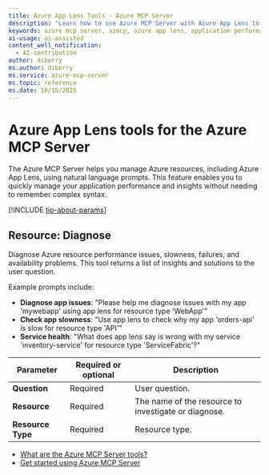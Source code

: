 ```yaml
---
title: Azure App Lens Tools - Azure MCP Server
description: "Learn how to use Azure MCP Server with Azure App Lens to manage application performance and insights. Get started with natural language prompts."
keywords: azure mcp server, azmcp, azure app lens, application performance, insights
ai-usage: ai-assisted
content_well_notification: 
  - AI-contribution
author: diberry
ms.author: diberry
ms.service: azure-mcp-server
ms.topic: reference
ms.date: 10/15/2025
---
```


# Azure App Lens tools for the Azure MCP Server

The Azure MCP Server helps you manage Azure resources, including Azure App Lens, using natural language prompts. This feature enables you to quickly manage your application performance and insights without needing to remember complex syntax.

[!INCLUDE [tip-about-params](../includes/tools/parameter-consideration.md)]

## Resource: Diagnose

<!-- `azmcp applens resource diagnose` -->

Diagnose Azure resource performance issues, slowness, failures, and availability problems. This tool returns a list of insights and solutions to the user question.

Example prompts include:

- **Diagnose app issues**: "Please help me diagnose issues with my app 'mywebapp' using app lens for resource type 'WebApp'"
- **Check app slowness**: "Use app lens to check why my app 'orders-api' is slow for resource type 'API'"
- **Service health**: "What does app lens say is wrong with my service 'inventory-service' for resource type 'ServiceFabric'?"

| Parameter |  Required or optional | Description |
|-----------------------|----------------------|-------------|
| **Question** |  Required | User question. |
| **Resource** |  Required | The name of the resource to investigate or diagnose. |
| **Resource Type** |  Required | Resource type.  |

- [What are the Azure MCP Server tools?](index.md)
- [Get started using Azure MCP Server](../get-started.md)